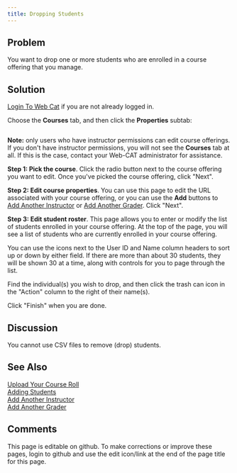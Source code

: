 ```yaml
---
title: Dropping Students
---
```

## Problem 

You want to drop one or more students who are enrolled in a course offering
that you manage.

## Solution 

[Login To Web Cat](LoginToWebCat.html) if you are not already logged in.

Choose the **Courses** tab, and then click the **Properties** subtab:

<img href="img/courses-properties-tab.png"/>

**Note:** only users who have instructor permissions can edit
course offerings.  If you don't have instructor permissions, you will
not see the **Courses** tab at all.  If this is the case, contact your
Web-CAT administrator for assistance.

**Step 1: Pick the course**.  Click the radio button next to the
course offering you want to edit.  Once you've picked the course
offering, click "Next".

**Step 2: Edit course properties**.  You can use this page to
edit the URL associated with your course offering, or you can use the
**Add** buttons to [Add Another Instructor](AddAnotherInstructor.html) or [Add Another Grader](AddAnotherGrader.html).
Click "Next".

**Step 3: Edit student roster**.  This page allows you to enter or
modify the list of students enrolled in your course offering.  At the
top of the page, you will see a list of students who are currently
enrolled in your course offering.

You can use the icons next to the User ID and Name column headers to sort
up or down by either field.  If there are more than about 30 students,
they will be shown 30 at a time, along with controls for you to page
through the list.

Find the individual(s) you wish to drop, and then click the trash can
icon in the "Action" column to the right of their name(s).

Click "Finish" when you are done.

## Discussion 

You cannot use CSV files to remove (drop) students.

## See Also 

[Upload Your Course Roll](UploadYourCourseRoll.html) <br/>
[Adding Students](AddingStudents.html) <br/>
[Add Another Instructor](AddAnotherInstructor.html) <br/>
[Add Another Grader](AddAnotherGrader.html)

## Comments 

This page is editable on github. To make corrections or improve these
pages, login to github and use the edit icon/link at the end of the
page title for this page.
